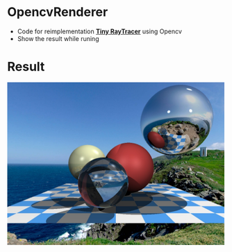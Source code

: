 # OpencvRenderer
- Code for reimplementation [**Tiny RayTracer**](https://github.com/ssloy/tinyraytracer/wiki) using Opencv
- Show the result while runing

# Result
<img width="500px" height="375px" src="OpenCVRayTracer/frame.jpg" />

